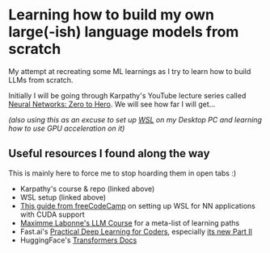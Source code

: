 # Learning how to build my own large(-ish) language models from scratch

My attempt at recreating some ML learnings as I try to learn how to build LLMs from scratch.

Initially I will be going through Karpathy's YouTube lecture series called [Neural Networks: Zero to Hero](https://github.com/karpathy/nn-zero-to-hero/tree/master). We will see how far I will get...

*(also using this as an excuse to set up [WSL](https://learn.microsoft.com/en-us/windows/wsl/) on my Desktop PC and learning how to use GPU acceleration on it)*

## Useful resources I found along the way

This is mainly here to force me to stop hoarding them in open tabs :)

* Karpathy's course & repo (linked above)
* WSL setup (linked above)
* [This guide from freeCodeCamp](https://www.freecodecamp.org/news/how-to-setup-windows-machine-for-ml-dl-using-nvidia-graphics-card-cuda/) on setting up WSL for NN applications with CUDA support
* [Maximme Labonne's LLM Course](https://github.com/mlabonne/llm-course) for a meta-list of learning paths
* Fast.ai's [Practical Deep Learning for Coders](https://course.fast.ai/), especially [its new Part II](https://course.fast.ai/Lessons/part2.html)
* HuggingFace's [Transformers Docs](https://huggingface.co/docs/transformers/index)
